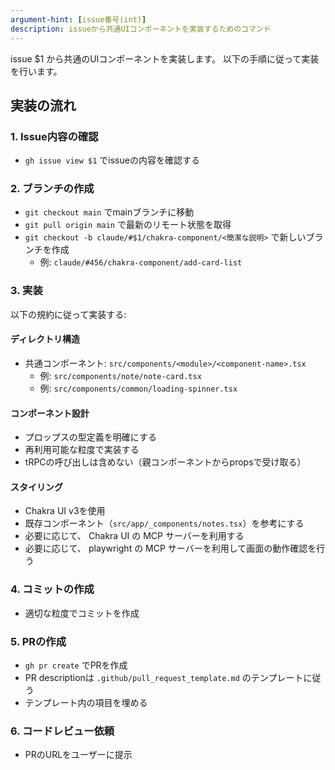 ```yaml
---
argument-hint: [issue番号(int)]
description: issueから共通UIコンポーネントを実装するためのコマンド
---
```


issue $1 から共通のUIコンポーネントを実装します。
以下の手順に従って実装を行います。

## 実装の流れ

### 1. Issue内容の確認
- `gh issue view $1` でissueの内容を確認する

### 2. ブランチの作成
- `git checkout main` でmainブランチに移動
- `git pull origin main` で最新のリモート状態を取得
- `git checkout -b claude/#$1/chakra-component/<簡潔な説明>` で新しいブランチを作成
  - 例: `claude/#456/chakra-component/add-card-list`

### 3. 実装
以下の規約に従って実装する:

#### ディレクトリ構造
- 共通コンポーネント: `src/components/<module>/<component-name>.tsx`
  - 例: `src/components/note/note-card.tsx`
  - 例: `src/components/common/loading-spinner.tsx`

#### コンポーネント設計
- プロップスの型定義を明確にする
- 再利用可能な粒度で実装する
- tRPCの呼び出しは含めない（親コンポーネントからpropsで受け取る）

#### スタイリング
- Chakra UI v3を使用
- 既存コンポーネント（`src/app/_components/notes.tsx`）を参考にする
- 必要に応じて、 Chakra UI の MCP サーバーを利用する
- 必要に応じて、 playwright の MCP サーバーを利用して画面の動作確認を行う

### 4. コミットの作成
- 適切な粒度でコミットを作成

### 5. PRの作成
- `gh pr create` でPRを作成
- PR descriptionは `.github/pull_request_template.md` のテンプレートに従う
- テンプレート内の項目を埋める

### 6. コードレビュー依頼
- PRのURLをユーザーに提示
